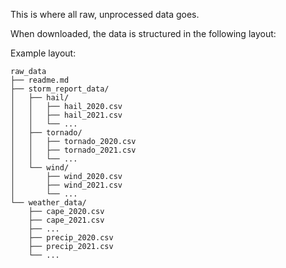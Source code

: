 This is where all raw, unprocessed data goes.

When downloaded, the data is structured in the following layout:

Example layout:
```
raw_data
├── readme.md
├── storm_report_data/
│   ├── hail/
│   │   ├── hail_2020.csv
│   │   ├── hail_2021.csv
│   │   └── ...
│   ├── tornado/
│   │   ├── tornado_2020.csv
│   │   ├── tornado_2021.csv
│   │   └── ...
│   └── wind/
│       ├── wind_2020.csv
│       ├── wind_2021.csv
│       └── ...
└── weather_data/
    ├── cape_2020.csv
    ├── cape_2021.csv
    ├── ...
    ├── precip_2020.csv
    ├── precip_2021.csv
    └── ...

```


